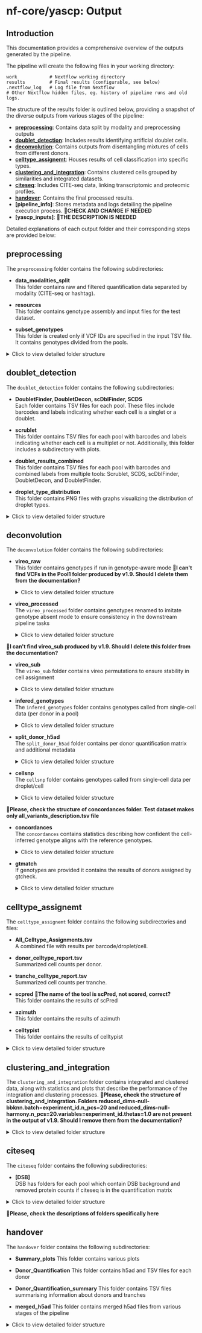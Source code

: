 # nf-core/yascp: Output

## Introduction

This documentation provides a comprehensive overview of the outputs generated by the pipeline.

The pipeline will create the following files in your working directory:

```console
work            # Nextflow working directory
results         # Final results (configurable, see below)
.nextflow_log   # Log file from Nextflow
# Other Nextflow hidden files, eg. history of pipeline runs and old logs.
```

The structure of the results folder is outlined below, providing a snapshot of the diverse outputs from various stages of the pipeline:

- **[preprocessing](#preprocessing)**: Contains data split by modality and preprocessing outputs
- **[doublet_detection](#doublet_detection)**: Includes results identifying artificial doublet cells.
- **[deconvolution](#deconvolution)**: Contains outputs from disentangling mixtures of cells from different donors.
- **[celltype_assignemt](#celltype_assignemt)**: Houses results of cell classification into specific types.
- **[clustering_and_integration](#clustering_and_integration)**: Contains clustered cells grouped by similarities and integrated datasets.
- **[citeseq](#citeseq)**: Includes CITE-seq data, linking transcriptomic and proteomic profiles.
- **[handover](#handover)**: Contains the final processed results.
- **[pipeline_info]**: Stores metadata and logs detailing the pipeline execution process. 🔴**CHECK AND CHANGE IF NEEDED**
- **[yascp_inputs]**: 🔴**THE DESCRIPTION IS NEEDED**

Detailed explanations of each output folder and their corresponding steps are provided below:

## preprocessing

The `preprocessing` folder contains the following subdirectories:

- **data_modalities_split**  
   This folder contains raw and filtered quantification data separated by modality (CITE-seq or hashtag).

- **resources**  
   This folder contains genotype assembly and input files for the test dataset.

- **subset_genotypes**  
   This folder is created only if VCF IDs are specified in the input TSV file. It contains genotypes divided from the pools.

<details>
<summary>Click to view detailed folder structure</summary>

```
preprocessing/
├── data_modalities_split
│   ├── filterd
│   │   └── Pool1
│   │       ├── Gene_Expression-Pool1.h5ad
│   │       └── Pool1__Gene_Expression
│   └── raw
│       └── Pool1
│           ├── Gene_Expression-Pool1.h5ad
│           └── Pool1__Gene_Expression
├── recourses
│   ├── Done.tmp
│   ├── full_test_dataset
│   ├── input_test_data_file.tsv
│   └── input_test_vcf_file.tsv
└── subset_genotypes
    ├── Genotype___AllExpectedGT_Pool1
    └── Genotypes_all_pools.tsv

```
</details>

## doublet_detection

The `doublet_detection` folder contains the following subdirectories:

- **DoubletFinder, DoubletDecon, scDblFinder, SCDS**  
   Each folder contains TSV files for each pool. These files include barcodes and labels indicating whether each cell is a singlet or a doublet.

- **scrublet**  
   This folder contains TSV files for each pool with barcodes and labels indicating whether each cell is a multiplet or not. Additionally, this folder includes a subdirectory with plots.

- **doublet_results_combined**  
   This folder contains TSV files for each pool with barcodes and combined labels from multiple tools: Scrublet, SCDS, scDblFinder, DoubletDecon, and DoubletFinder.

- **droplet_type_distribution**  
   This folder contains PNG files with graphs visualizing the distribution of droplet types.

<details>
<summary>Click to view detailed folder structure</summary>

```
doublet_detection
├── DoubletDecon
│   └── Pool1__DoubletDecon_doublets_singlets.tsv
├── DoubletFinder
│   └── Pool1__DoubletFinder_doublets_singlets.tsv
├── doublet_results_combined
│   └── Pool1__doublet_results_combined.tsv
├── droplet_type_distribution
│   └── Pool1__droplet_type_distribution.png
├── scDblFinder
│   └── Pool1__scDblFinder_doublets_singlets.tsv
├── SCDS
│   └── Pool1__scds_doublets_singlets.tsv
└── scrublet
    ├── plots
    │   ├── Pool1boxplot_total_umi_counts.png
    │   ├── Pool1histogram_multiplet_scores_log.png
    │   ├── Pool1histogram_multiplet_scores.png
    │   └── Pool1histogram_multiplet_zscores.png
    └── Pool1scrublet.tsv
```
</details>

## deconvolution
The `deconvolution` folder contains the following subdirectories:

- **vireo_raw**  
   This folder contains genotypes if run in genotype-aware mode
🔴**I can't find VCFs in the Pool1 folder produced by v1.9. Should I delete them from the documentation?**
   <details>
   <summary>Click to view detailed folder structure</summary>

   ```
   vireo_raw
   ├── correlations.png
   ├── Pool1
   │   ├── dubs_removed__Study_Merge_AllExpectedGT_QW4IKXM1N_out.vcf.gz
   │   ├── dubs_removed__Study_Merge_AllExpectedGT_QW4IKXM1N_out.vcf.gz.csi
   │   ├── sub_Pool1_Expected.vcf.gz
   │   └── vireo_Pool1
   ├── donor_corelations_matrix.tsv
   └── matched_donors.txt

   ```
   </details>

- **vireo_processed**  
   The `vireo_processed` folder contains genotypes renamed to imitate genotype absent mode to ensure consistency in the downstream pipeline tasks
   <details>
   <summary>Click to view detailed folder structure</summary>

   ```
   vireo_processed
   ├── assignments_all_pools.tsv
   └── Pool1
       ├── GT_replace_donor_ids_false.tsv
       ├── GT_replace_GT_donors.vireo_false.vcf.gz
       ├── GT_replace_Pool1_assignments_false.tsv
       ├── GT_replace_Pool1__exp.sample_summary_false.txt
       └── GT_replace_Pool1.sample_summary_false.txt
   ```
   </details>
🔴**I can't find vireo_sub produced by v1.9. Should I delete this folder from the documentation?**
- **vireo_sub**  
   The `vireo_sub` folder contains vireo permutations to ensure stability in cell assignment
   <details>
   <summary>Click to view detailed folder structure</summary>

   ```
   vireo_sub
   └── Pool1
       ├── vireo_____1
       │   ├── dubs_removed__Study_Merge_AllExpectedGT_QW4IKXM1N_out.vcf.gz
       │   ├── dubs_removed__Study_Merge_AllExpectedGT_QW4IKXM1N_out.vcf.gz.csi
       │   ├── sub_Pool1_Expected.vcf.gz
       │   └── vireo_Pool1___1
       ├── vireo_____10
       │   ├── dubs_removed__Study_Merge_AllExpectedGT_QW4IKXM1N_out.vcf.gz
       │   ├── dubs_removed__Study_Merge_AllExpectedGT_QW4IKXM1N_out.vcf.gz.csi
       │   ├── sub_Pool1_Expected.vcf.gz
       │   └── vireo_Pool1___10
       ├── vireo_____2
       │   ├── dubs_removed__Study_Merge_AllExpectedGT_QW4IKXM1N_out.vcf.gz
       │   ├── dubs_removed__Study_Merge_AllExpectedGT_QW4IKXM1N_out.vcf.gz.csi
       │   ├── sub_Pool1_Expected.vcf.gz
       │   └── vireo_Pool1___2
       ├── vireo_____3
       │   ├── dubs_removed__Study_Merge_AllExpectedGT_QW4IKXM1N_out.vcf.gz
       │   ├── dubs_removed__Study_Merge_AllExpectedGT_QW4IKXM1N_out.vcf.gz.csi
       │   ├── sub_Pool1_Expected.vcf.gz
       │   └── vireo_Pool1___3
       ├── vireo_____4
       │   ├── dubs_removed__Study_Merge_AllExpectedGT_QW4IKXM1N_out.vcf.gz
       │   ├── dubs_removed__Study_Merge_AllExpectedGT_QW4IKXM1N_out.vcf.gz.csi
       │   ├── sub_Pool1_Expected.vcf.gz
       │   └── vireo_Pool1___4
       ├── vireo_____5
       │   ├── dubs_removed__Study_Merge_AllExpectedGT_QW4IKXM1N_out.vcf.gz
       │   ├── dubs_removed__Study_Merge_AllExpectedGT_QW4IKXM1N_out.vcf.gz.csi
       │   ├── sub_Pool1_Expected.vcf.gz
       │   └── vireo_Pool1___5
       ├── vireo_____6
       │   ├── dubs_removed__Study_Merge_AllExpectedGT_QW4IKXM1N_out.vcf.gz
       │   ├── dubs_removed__Study_Merge_AllExpectedGT_QW4IKXM1N_out.vcf.gz.csi
       │   ├── sub_Pool1_Expected.vcf.gz
       │   └── vireo_Pool1___6
       ├── vireo_____7
       │   ├── dubs_removed__Study_Merge_AllExpectedGT_QW4IKXM1N_out.vcf.gz
       │   ├── dubs_removed__Study_Merge_AllExpectedGT_QW4IKXM1N_out.vcf.gz.csi
       │   ├── sub_Pool1_Expected.vcf.gz
       │   └── vireo_Pool1___7
       ├── vireo_____8
       │   ├── dubs_removed__Study_Merge_AllExpectedGT_QW4IKXM1N_out.vcf.gz
       │   ├── dubs_removed__Study_Merge_AllExpectedGT_QW4IKXM1N_out.vcf.gz.csi
       │   ├── sub_Pool1_Expected.vcf.gz
       │   └── vireo_Pool1___8
       └── vireo_____9
           ├── dubs_removed__Study_Merge_AllExpectedGT_QW4IKXM1N_out.vcf.gz
           ├── dubs_removed__Study_Merge_AllExpectedGT_QW4IKXM1N_out.vcf.gz.csi
           ├── sub_Pool1_Expected.vcf.gz
           └── vireo_Pool1___9
   ```
   </details>



- **infered_genotypes**  
   The `infered_genotypes` folder contains genotypes called from single-cell data (per donor in a pool)
   <details>
   <summary>Click to view detailed folder structure</summary>

   ```
   infered_genotypes
   └── Pool1
       ├── Pool1_headfix_vireo.vcf.gz
       └── Pool1_headfix_vireo.vcf.gz.tbi
   ```
   </details>


- **split_donor_h5ad**  
   The `split_donor_h5ad` folder contains per donor quantification matrix and additional metadata
   <details>
   <summary>Click to view detailed folder structure</summary>

   ```
   split_donor_h5ad
   └── Pool1
       ├── cell_belongings.tsv
       ├── donor_level_anndata
       │   ├── donor0.Pool1.barcodes.tsv
       │   ├── donor0.Pool1.h5ad
       │   ├── donor1.Pool1.barcodes.tsv
       │   ├── donor1.Pool1.h5ad
       │   ├── donor2.Pool1.barcodes.tsv
       │   ├── donor2.Pool1.h5ad
       │   ├── doublet.Pool1.barcodes.tsv
       │   ├── doublet.Pool1.h5ad
       │   ├── unassigned.Pool1.barcodes.tsv
       │   └── unassigned.Pool1.h5ad
       ├── Pool1.donors.h5ad.assigned.tsv
       ├── Pool1__donors.h5ad.assigned.tsv
       ├── Pool1.donors.h5ad.tsv
       ├── Pool1__donors.h5ad.tsv
       ├── Pool1_exp__donor_n_cells.tsv
       ├── Pool1.h5ad.tsv
       ├── vireo_annot.Pool1.h5ad
       └── Vireo_plots.pdf
   ```
   </details>

- **cellsnp**  
   The `cellsnp` folder contains genotypes called from single-cell data per droplet/cell
   <details>
   <summary>Click to view detailed folder structure</summary>

   ```
   cellsnp
   └── cellsnp_Pool1
       ├── cellSNP.base.vcf.gz
       ├── cellSNP.cells.vcf.gz
       ├── cellSNP.samples.tsv
       ├── cellSNP.tag.AD.mtx
       ├── cellSNP.tag.DP.mtx
       └── cellSNP.tag.OTH.mtx
   ```
   </details>
🔴**Please, check the structure of concordances folder. Test dataset makes only all_variants_description.tsv file**
- **concordances**  
   The `concordances` contains statistics describing how confident the cell-inferred genotype aligns with the reference genotypes.
   <details>
   <summary>Click to view detailed folder structure</summary>

   ```
   concordances
   ├── all_variants_description.tsv
   ├── becoming_different_donor.png
   ├── becoming_doublet_donor.png
   ├── becoming_unassigned_donor.png
   ├── Pool1
   │   ├── 1090095_1090095-donor3--each_cells_comparison_with_other_donor.tsv
   │   ├── 1709635_1709635-donor5--each_cells_comparison_with_other_donor.tsv
   │   ├── 2288590_2288590-donor6--each_cells_comparison_with_other_donor.tsv
   │   ├── 2743244_2743244-donor7--each_cells_comparison_with_other_donor.tsv
   │   ├── 2768849_2768849-donor4--each_cells_comparison_with_other_donor.tsv
   │   ├── 2998395_2998395-donor2--each_cells_comparison_with_other_donor.tsv
   │   ├── 3183427_3183427-donor0--each_cells_comparison_with_other_donor.tsv
   │   ├── 3699286_3699286-donor1--each_cells_comparison_with_other_donor.tsv
   │   ├── 4853673_4853673-donor9--each_cells_comparison_with_other_donor.tsv
   │   ├── 5154993_5154993-donor8--each_cells_comparison_with_other_donor.tsv
   │   ├── becoming_different_donor.png
   │   ├── becoming_doublet_donor.png
   │   ├── becoming_unassigned_donor.png
   │   ├── cell_belongings.tsv
   │   ├── cellSNP.cells.vcf.gz
   │   ├── Pool1__joined_df_for_plots.tsv
   │   ├── Pool1_subsampling_donor_swap_quantification.tsv
   │   ├── Discordant_reads_becoming_different_donor_no0.png
   │   ├── Discordant_reads_becoming_different_donor.png
   │   ├── Discordant_reads_by_n_sites_becoming_different_donor_no0.png
   │   ├── Discordant_reads_by_n_sites_becoming_different_donor.png
   │   ├── discordant_sites_in_other_donors_noA2G.tsv
   │   ├── Nr_discordant_uninformative_becoming_different_donor.png
   │   ├── sites_becoming_different_donor_no0.png
   │   ├── sites_becoming_different_donor.png
   │   ├── sites_becoming_different_donor_probs.png
   │   ├── sites_becoming_doublet_donor.png
   │   ├── sites_becoming_unassigned_donor.png
   │   ├── sites_vs_concordance.png
   │   ├── stats_Pool1_gt_donor_assignments.csv
   │   ├── sub_Pool1_Expected.vcf.gz
   │   ├── sub_Pool1_GT_Matched.vcf.gz
   │   ├── subplot_sites_vs_concordance.png
   │   └── Total_reads_becoming_different_donor.png
   ├── Discordant_reads_becoming_different_donor_no0.png
   ├── Discordant_reads_becoming_different_donor.png
   ├── Discordant_reads_by_n_sites_becoming_different_donor_no0.png
   ├── Discordant_reads_by_n_sites_becoming_different_donor.png
   ├── joined_df_for_plots.tsv
   ├── Nr_discordant_uninformative_becoming_different_donor.png
   ├── sites_becoming_different_donor_no0.png
   ├── sites_becoming_different_donor.png
   ├── sites_becoming_different_donor_probs.png
   ├── sites_becoming_doublet_donor.png
   ├── sites_becoming_unassigned_donor.png
   ├── sites_vs_concordance.png
   ├── subplot_sites_vs_concordance.png
   └── Total_reads_becoming_different_donor.png

   ```
   </details>

- **gtmatch**  
   If genotypes are provided it contains the results of donors assigned by gtcheck.
   <details>
   <summary>Click to view detailed folder structure</summary>

   ```
   gtmatch/
   ├── assignments_all_pools.tsv
   └── Pool1
       ├── Done.tmp
       ├── Expected_Withing_expected_Pool1.genome
       ├── GT_replace_PiHAT_Stats_File_Pool1.csv
       ├── InferedExpected_Expected_Infered_Pool1.genome
       ├── InferedGTMatched_Expected_Infered_Pool1.genome
       ├── InferedOnly_Withing_pool_Pool1.genome
       ├── PiHAT_Stats_File_Pool1.csv
       ├── Pool1_gt_donor_assignments.csv
       ├── pool_Pool1_panel_Pool1_Onek1K_gtcheck_donor_assignments.csv
       ├── pool_Pool1_panel_Pool1_Onek1K_gtcheck_score_table.csv
       └── stats_Pool1_gt_donor_assignments.csv
   ```
   </details>

## celltype_assignemt
The `celltype_assignemt` folder contains the following subdirectories and files:

- **All_Celltype_Assignments.tsv**  
   A combined file with results per barcode/droplet/cell.

- **donor_celltype_report.tsv**  
   Summarized cell counts per donor.

- **tranche_celltype_report.tsv**  
   Summarized cell counts per tranche.

- **scpred** 🔴**The name of the tool is scPred, not scored, correct?**  
   This folder contains the results of scPred
  
- **azimuth**  
   This folder contains the results of azimuth
  
- **celltypist**  
   This folder contains the results of celltypist

<details>
<summary>Click to view detailed folder structure</summary>

```
celltype_assignemt/
├── All_Celltype_Assignments.tsv
├── azimuth
│   └── PBMC
│       ├── AZ_1.pre_QC_adata_Pool1_Pool1_celltype.l1.mapping_score_umap.pdf
│       ├── AZ_1.pre_QC_adata_Pool1_Pool1_celltype.l1.mapping_score_vln.pdf
│       ├── AZ_1.pre_QC_adata_Pool1_Pool1_celltype.l1.ncells_by_type_barplot.pdf
│       ├── AZ_1.pre_QC_adata_Pool1_Pool1_celltype.l1.prediction_score_umap.pdf
│       ├── AZ_1.pre_QC_adata_Pool1_Pool1_celltype.l1.prediction_score_vln.pdf
│       ├── AZ_1.pre_QC_adata_Pool1_Pool1_celltype.l1.query_umap.pdf
│       └── AZ_1.pre_QC_adata_Pool1_Pool1_predicted_celltype_l1.tsv
├── celltypist
│   ├── COVID19_Immune_Landscape
│   │   └── Pool1
│   │       ├── Pool1___COVID19_Immune_Landscape___decision_matrix.csv
│   │       ├── Pool1___COVID19_Immune_Landscape___predicted_labels.csv
│   │       ├── Pool1___COVID19_Immune_Landscape___probability_matrix.csv
│   │       ├── Pool1_majority_voting.pdf
│   │       ├── Pool1_over_clustering.pdf
│   │       └── Pool1_predicted_labels.pdf
│   ├── Immune_All_High
│   │   └── Pool1
│   │       ├── Pool1___Immune_All_High___decision_matrix.csv
│   │       ├── Pool1___Immune_All_High___predicted_labels.csv
│   │       ├── Pool1___Immune_All_High___probability_matrix.csv
│   │       ├── Pool1_majority_voting.pdf
│   │       ├── Pool1_over_clustering.pdf
│   │       └── Pool1_predicted_labels.pdf
│   └── Immune_All_Low
│       └── Pool1
│           ├── Pool1___Immune_All_Low___decision_matrix.csv
│           ├── Pool1___Immune_All_Low___predicted_labels.csv
│           ├── Pool1___Immune_All_Low___probability_matrix.csv
│           ├── Pool1_majority_voting.pdf
│           ├── Pool1_over_clustering.pdf
│           └── Pool1_predicted_labels.pdf
├── donor_celltype_report.tsv
├── scpred
│   ├── AZ_1.pre_QC_adata_Pool1_AZ_1.pre_QC_adata_Pool1__scpred_prediction.tsv
│   └── AZ_1.pre_QC_adata_Pool1_hier_scpred.RDS
└── tranche_celltype_report.tsv
```
</details>

## clustering_and_integration

The `clustering_and_integration` folder contains integrated and clustered data, along with statistics and plots that describe the performance of the integration and clustering processes.
🔴**Please, check the structure of clustering_and_integration. Folders reduced_dims-null-bbknn.batch=experiment_id.n_pcs=20 and reduced_dims-null-harmony.n_pcs=20.variables=experiment_id.thetas=1.0 are not present in the output of v1.9. Should I remove them from the documentation?**
<details>
<summary>Click to view detailed folder structure</summary>

```
clustering_and_integration/
├── normalize=total_count.vars_to_regress=none
│   ├── adatametadata.tsv.gz
│   ├── adatanormalized.h5ad
│   ├── adatanormalized_pcacounts.h5ad
│   ├── adatanormalized_pca.h5ad
│   ├── adatanormalized_pcaknee.tsv
│   ├── adatapcs.tsv.gz
│   ├── donor_level_anndata_QCfiltered
│   │   └── Pool1___sample_QCd_adata.h5ad
│   ├── plots
│   ├── reduced_dims-null-bbknn.batch=experiment_id.n_pcs=20
│   │   ├── cluster.number_neighbors=-1.method=leiden.resolution=0.1
│   │   │   ├── clustering_0.1clustered.h5ad
│   │   │   ├── clustering_0.1clustered.tsv.gz
│   │   │   ├── dotplot_sampleclustering_0.1clustered_ncells0.pdf
│   │   │   ├── dotplot_sampleclustering_0.1clustered_ncellsless5.pdf
│   │   │   ├── dotplot_sampleclustering_0.1clustered.pdf
│   │   │   ├── plots
│   │   │   ├── sccaf
│   │   │   └── validate_resolution
│   │   ├── cluster.number_neighbors=-1.method=leiden.resolution=0.5
│   │   ├── cluster.number_neighbors=-1.method=leiden.resolution=1.0
│   │   ├── cluster.number_neighbors=-1.method=leiden.resolution=5.0
│   │   ├── outfile_adatabbknn.h5ad
│   │   ├── plots
│   │   ├── reduced_dims.tsv.gz
│   │   ├── resolution_tuningmerged_model_report.tsv.gz
│   │   ├── resolution_tuningmerged_test_result.tsv.gz
│   │   └── umap_gather_out.h5ad
│   ├── reduced_dims-null-harmony.n_pcs=20.variables=experiment_id.thetas=1.0
│   │   ├── cluster.number_neighbors=15.method=leiden.resolution=0.1
│   │   ├── cluster.number_neighbors=15.method=leiden.resolution=0.5
│   │   ├── cluster.number_neighbors=15.method=leiden.resolution=1.0
│   │   ├── cluster.number_neighbors=15.method=leiden.resolution=5.0
│   │   ├── plots
│   │   ├── reduced_dims.tsv.gz
│   │   ├── resolution_tuningmerged_model_report.tsv.gz
│   │   ├── resolution_tuningmerged_test_result.tsv.gz
│   │   └── umap_gather_out.h5ad
│   └── reduced_dims-null-pca.n_pcs=20
│       ├── clustering_and_integration
│       │   └── plots
│       └── reduced_dims.tsv.gz
└── plots

```
</details>

## citeseq

The `citeseq` folder contains the following subdirectories:

- **[DSB]**  
  DSB has folders for each pool which contain DSB background and removed protein counts if citeseq is in the quantification matrix

<details>
<summary>Click to view detailed folder structure</summary>

```
citeseq/
└── DSB
    └── Pool1
        └── CITE__Pool1
```
</details>

🔴**Please, check the descriptions of folders specifically here**
## handover
The `handover` folder contains the following subdirectories:
- **Summary_plots**
   This folder contains various plots
  
- **Donor_Quantification**
   This folder contains h5ad and TSV files for each donor 

- **Donor_Quantification_summary**
   This folder contains TSV files summarising information about donors and tranches

- **merged_h5ad**
   This folder contains merged h5ad files from various stages of the pipeline


<details>
<summary>Click to view detailed folder structure</summary>

```
handover/
├── Donor_Quantification
├── Donor_Quantification_summary
├── merged_h5ad
└── Summary_plots
```
</details>

